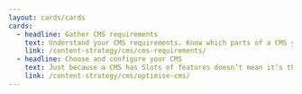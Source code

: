 ```yaml
---
layout: cards/cards
cards:
  - headline: Gather CMS requirements
    text: Understand your CMS requirements. Know which parts of a CMS you want to be able to configure, so you can manage content the way you want.
    link: /content-strategy/cms/cms-requirements/
  - headline: Choose and configure your CMS
    text: Just because a CMS has Slots of features doesn’t mean it’s the best one for you. With the right choice of CMS, you can optimise it to maximum advantage.
    link: /content-strategy/cms/optimise-cms/
---
```


